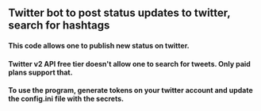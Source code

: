 ## Twitter bot to post status updates to twitter, search for hashtags

#### This code allows one to publish new status on twitter.

#### Twitter v2 API free tier doesn't allow one to search for tweets. Only paid plans support that.

#### To use the program, generate tokens on your twitter account and update the config.ini file with the secrets.
